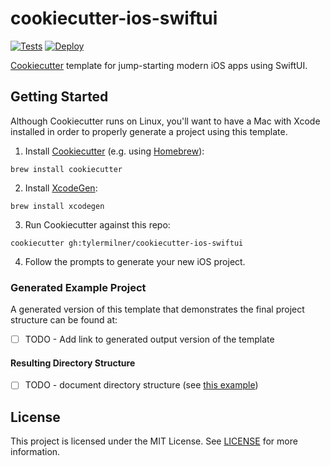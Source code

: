 # cookiecutter-ios-swiftui

[![Tests](https://github.com/tylermilner/cookiecutter-ios-swiftui/actions/workflows/test.yml/badge.svg)](https://github.com/tylermilner/cookiecutter-ios-swiftui/actions/workflows/test.yml)
[![Deploy](https://github.com/tylermilner/cookiecutter-ios-swiftui/actions/workflows/deploy.yml/badge.svg)](https://github.com/tylermilner/cookiecutter-ios-swiftui/actions/workflows/deploy.yml)

[Cookiecutter](https://github.com/cookiecutter/cookiecutter) template for jump-starting modern iOS apps using SwiftUI.

## Getting Started

Although Cookiecutter runs on Linux, you'll want to have a Mac with Xcode installed in order to properly generate a project using this template.

1. Install [Cookiecutter](https://github.com/cookiecutter/cookiecutter) (e.g. using [Homebrew](https://brew.sh)):

```Shell
brew install cookiecutter
```

2. Install [XcodeGen](https://github.com/yonaskolb/XcodeGen):

```Shell
brew install xcodegen
```

3. Run Cookiecutter against this repo:

```Shell
cookiecutter gh:tylermilner/cookiecutter-ios-swiftui
```

4. Follow the prompts to generate your new iOS project.

### Generated Example Project

A generated version of this template that demonstrates the final project structure can be found at:

- [ ] TODO - Add link to generated output version of the template

#### Resulting Directory Structure

- [ ] TODO - document directory structure (see [this example](https://github.com/drivendata/cookiecutter-data-science#the-resulting-directory-structure))

## License

This project is licensed under the MIT License. See [LICENSE](LICENSE) for more information.
